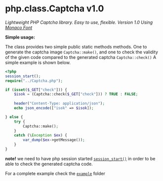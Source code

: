 
# php.class.Captcha v1.0

*Lightweight PHP Captcha library. Easy to use, flexible.*
*Version 1.0*
*Using [Monaco Font][1]*

**Simple usage:**

The class provides two simple public static methods methods. One to generate the captcha image `Captcha::make()`, and one to check the validity of the given code compared to the generated captcha `Captcha::check()` A simple example is shown below.
```php
<?php
session_start();
require("../Captcha.php");

if (isset($_GET["check"])) {
    $isok = (Captcha::check($_GET["check"])) ? TRUE : FALSE;
    
    header("Content-Type: application/json");
    echo json_encode(["isok" => $isok]);

} else {
    try {
		Captcha::make();
    }
    catch (\Exception $ex) {
        var_dump($ex->getMessage());
    } 
}
```

**note!** we need to have php session started [`session_start()`][2] in order to be able to check the generated captcha code.

For a complete example check the [`example`][3] folder

[1]:https://github.com/todylu/monaco.ttf
[2]:https://github.com/donvercety/php.class.Captcha/example
[3]:https://github.com/todylu/monaco.ttf
